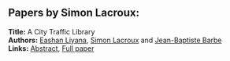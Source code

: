 <h2>Papers by Simon Lacroux:</h2>
<p>
<b>Title:</b> A City Traffic Library<br />
<b>Authors:</b> <a href="../authors/author_185.html">Eashan Liyana</a>, <a href="../authors/author_170.html">Simon Lacroux</a> and <a href="../authors/author_15.html">Jean-Baptiste Barbe</a><br />
<b>Links:</b> <a href="../abstracts/abstract_40.pdf">Abstract</a>, <a href="../submissions/ecp15118377_LiyanaLacrouxBarbe.pdf">Full paper</a>
</p>